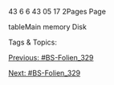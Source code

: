 43
6
6 43 05 17 2Pages
Page
tableMain memory Disk

   Tags & Topics:
   

[Previous: #BS-Folien_329](BS-Folien_329.md)

[Next: #BS-Folien_329](BS-Folien_329.md)